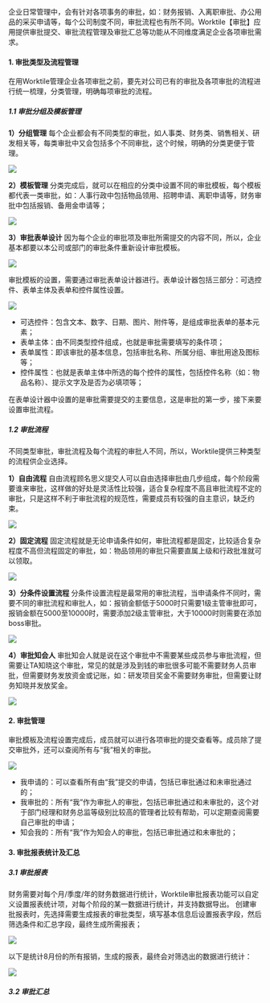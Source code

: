 企业日常管理中，会有针对各项事务的审批，如：财务报销、入离职审批、办公用品的采买申请等，每个公司制度不同，审批流程也有所不同。Worktile【审批】应用提供审批提交、审批流程管理及审批汇总等功能从不同维度满足企业各项审批需求。

#### 1. 审批类型及流程管理

在用Worktile管理企业各项审批之前，要先对公司已有的审批及各项审批的流程进行统一梳理，分类管理，明确每项审批的流程。

##### 1.1 审批分组及模板管理

**1）分组管理**
每个企业都会有不同类型的审批，如人事类、财务类、销售相关、研发相关等，每类审批中又会包括多个不同审批，这个时候，明确的分类更便于管理。

![](/assets/审批-分组管理.png)

**2）模板管理**
分类完成后，就可以在相应的分类中设置不同的审批模板，每个模板都代表一类审批，如：人事行政中包括物品领用、招聘申请、离职申请等，财务审批中包括报销、备用金申请等；

![](/assets/审批-审批模板.png)

**3）审批表单设计**
因为每个企业的审批项及审批所需提交的内容不同，所以，企业基本都要以本公司或部门的审批条件重新设计审批模板。

![](/assets/审批-创建审批模板.png)

审批模板的设置，需要通过审批表单设计器进行。表单设计器包括三部分：可选控件、表单主体及表单和控件属性设置。

![](/assets/审批-设计审批表单.png)

* 可选控件：包含文本、数字、日期、图片、附件等，是组成审批表单的基本元素；
* 表单主体：由不同类型控件组成，也就是审批需要填写的条件项；
* 表单属性：即该审批的基本信息，包括审批名称、所属分组、审批用途及图标等；
* 控件属性：也就是表单主体中所选的每个控件的属性，包括控件名称（如：物品名称）、提示文字及是否为必填项等；

在表单设计器中设置的是审批需要提交的主要信息，这是审批的第一步，接下来要设置审批流程。

##### 1.2 审批流程

不同类型审批，审批流程及每个流程的审批人不同，所以，Worktile提供三种类型的流程供企业选择。

**1）自由流程**
自由流程顾名思义提交人可以自由选择审批由几步组成，每个阶段需要谁来审批，这样做的好处是灵活性比较强，适合复杂程度不高且审批流程不定的审批，只是这样不利于审批流程的规范性，需要成员有较强的自主意识，缺乏约束。

![](/assets/审批-自由流程.png)

**2）固定流程**
固定流程就是无论申请条件如何，审批流程都是固定，比较适合复杂程度不高但流程固定的审批，如：物品领用的审批只需要直属上级和行政批准就可以领取。

![](/assets/审批-固定流程.png)

**3）分条件设置流程**
分条件设置流程是最常用的审批流程，当申请条件不同时，需要不同的审批流程和审批人，如：报销金额低于5000时只需要1级主管审批即可，报销金额在5000至10000时，需要添加2级主管审批，大于10000时则需要在添加boss审批。

![](/assets/审批-分条件流程.png)

**4）审批知会人**
审批知会人就是说在这个审批中不需要某些成员参与审批流程，但需要让TA知晓这个审批，常见的就是涉及到钱的审批很多可能不需要财务人员审批，但需要财务发放资金或记账，如：研发项目奖金不需要财务审批，但需要让财务知晓并发放奖金。

![](/assets/审批-知会人.png)

#### 2. 审批管理

审批模板及流程设置完成后，成员就可以进行各项审批的提交查看等。成员除了提交审批外，还可以查阅所有与“我”相关的审批。

![](/assets/审批-审批管理.png)

* 我申请的：可以查看所有由“我”提交的申请，包括已审批通过和未审批通过的；
* 我审批的：所有“我”作为审批人的审批，包括已审批通过和未审批的，这个对于部门经理和财务总监等级别比较高的管理者比较有帮助，可以定期查阅需要自己审批的申请；
* 知会我的：所有“我”作为知会人的审批，包括已审批通过和未审批的；

#### 3. 审批报表统计及汇总



##### 3.1 审批报表

财务需要对每个月/季度/年的财务数据进行统计，Worktile审批报表功能可以自定义设置报表统计项，对每个阶段的某一数据进行统计，并支持数据导出。
创建审批报表时，先选择需要生成报表的审批类型，填写基本信息后设置报表字段，然后筛选条件和汇总字段，最终生成所需报表；

![](/assets/审批-审批报表.png)

以下是统计8月份的所有报销，生成的报表，最终会对筛选出的数据进行统计：

![](/assets/审批-报表统计.png)

##### 3.2 审批汇总







